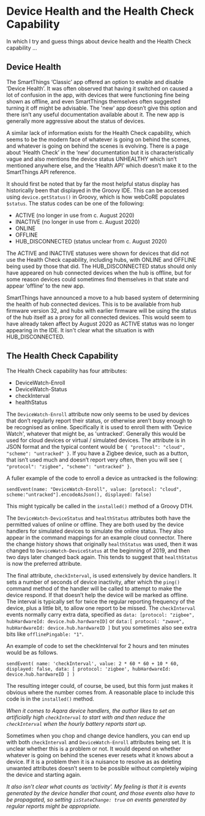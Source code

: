 # Device Health and the Health Check Capability

In which I try and guess things about device health and the Health Check capability ...

## Device Health

The SmartThings ‘Classic’ app offered an option to enable and disable ‘Device Health’. It was often observed that having it switched on caused a lot of confusion 
in the app, with devices that were functioning fine being shown as offline, and even SmartThings themselves often suggested turning it off might be advisable.
The 'new' app doesn’t give this option and there isn’t any useful documentation available about it. The new app is generally more aggressive about the status of devices.

A similar lack of information exists for the Health Check capability, which seems to be the modern face of whatever is going on behind the scenes, and whatever 
is going on behind the scenes is evolving. There is a page about ‘Health Check’ in the ‘new’ documentation but it is characteristically vague and also mentions
the device status UNHEALTHY which isn’t mentioned anywhere else, and the ‘Health API’ which doesn’t make it to the SmartThings API reference.

It should first be noted that by far the most helpful status display has historically been that displayed in the Groovy IDE. This can be accessed using `device.getStatus()` 
in Groovy, which is how webCoRE populates `$status`. The status codes can be one of the following:

* ACTIVE (no longer in use from c. August 2020)
* INACTIVE (no longer in use from c. August 2020)
* ONLINE
* OFFLINE
* HUB_DISCONNECTED (status unclear from c. August 2020)

The ACTIVE and INACTIVE statuses were shown for devices that did not use the Health Check capability, including hubs, with ONLINE and OFFLINE being used by those that did.
The HUB_DISCONNECTED status should only have appeared on hub connected devices when the hub is offline, but for some reason devices could sometimes find 
themselves in that state and appear ‘offline’ to the new app.

SmartThings have announced a move to a hub based system of determining the health of hub connected devices. This is to be available from hub firmware
version 32, and hubs with earlier firmware will be using the status of the hub itself as a proxy for all connected devices. This would seem to have already taken affect by
August 2020 as ACTIVE status was no longer appearing in the IDE. It isn't clear what the situation is with HUB_DISCONNECTED.

## The Health Check Capability

The Health Check capability has four attributes:

* DeviceWatch-Enroll
* DeviceWatch-Status
* checkInterval
* healthStatus

The `DeviceWatch-Enroll` attribute now only seems to be used by devices that don’t regularly report their status, or otherwise aren’t busy enough to be
recognised as online. Specifically it is used to enroll them with 'Device Watch', whatever that might be, as 'untracked'. Generally this would be used 
for cloud devices or virtual / simulated devices. The attribute is in JSON format and the typical content would be `{ "protocol": "cloud", "scheme": "untracked" }`.
If you have a Zigbee device, such as a button, that isn’t used much and doesn’t report very often, then you will see `{ "protocol": "zigbee", "scheme": "untracked" }`.

A fuller example of the code to enroll a device as untracked is the following:
 
`sendEvent(name: "DeviceWatch-Enroll", value: [protocol: "cloud", scheme:"untracked"].encodeAsJson(), displayed: false)`

This might typically be called in the `installed()` method of a Groovy DTH.

The `DeviceWatch-DeviceStatus` and `healthStatus` attributes both have the permitted values of online or offline. They are both used by the device handlers
for simulated devices to simulate the online status. They also appear in the command mappings for an example cloud connector. There the change history 
shows that originally `healthStatus` was used, then it was changed to `DeviceWatch-DeviceStatus` at the beginning of 2019, and then two days later changed back again.
This tends to suggest that `healthStatus` is now the preferred attribute.

The final attribute, `checkInterval`, is used extensively by device handlers. It sets a number of seconds of device inactivity, after which the `ping()` command
method of the handler will be called to attempt to make the device respond. If that doesn’t help the device will be marked as offline. The interval is typically
set for twice the regular reporting frequency of the device, plus a little bit, to allow one report to be missed. The `checkInterval` events normally carry extra
data, specified as `data: [protocol: "zigbee", hubHardwareId: device.hub.hardwareID]` or `data:[ protocol: "zwave", hubHardwareId: device.hub.hardwareID ]` but you
sometimes also see extra bits like `offlinePingable: "1"`. 

An example of code to set the checkInterval for 2 hours and ten minutes would be as follows.

`sendEvent( name: 'checkInterval', value: 2 * 60 * 60 + 10 * 60, displayed: false, data: [ protocol: 'zigbee', hubHardwareId: device.hub.hardwareID ] )`

The resulting integer could, of course, be used, but this form just makes it obvious where the number comes from. A reasonable place to include this code is in
the `installed()` method.

*When it comes to Aqara device handlers, the author likes to set an artificially high `checkInterval` to start with and then reduce the `checkInterval` when the
hourly battery reports start up.*

Sometimes when you chop and change device handlers, you can end up with both `checkInterval` and `DeviceWatch-Enroll` attributes being set. It is unclear
whether this is a problem or not. It would depend on whether whatever is going on behind the scenes ever resets what it knows about a device. If it is a
problem then it is a nuisance to resolve as as deleting unwanted attributes doesn’t seem to be possible without completely wiping the device and starting again.

*It also isn’t clear what counts as ‘activity’. My feeling is that it is events generated by the device handler that count, and those events
also have to be propagated, so setting `isStateChange: true` on events generated by regular reports might be appropriate.*
